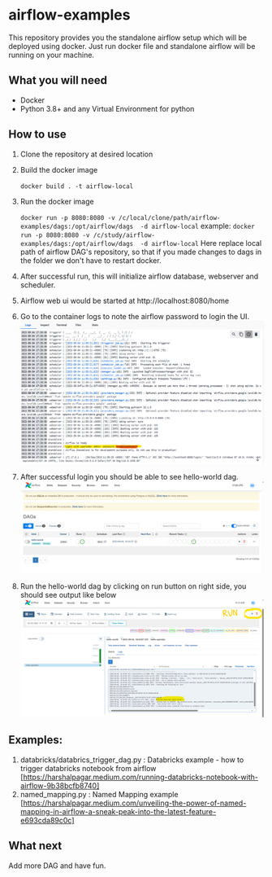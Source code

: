 # airflow-examples
This repository provides you the standalone airflow setup which will be deployed using docker.
Just run docker file and standalone airflow will be running on your machine.

## What you will need
  - Docker 
  - Python 3.8+ and any Virtual Environment for python 

## How to use 
1. Clone the repository at desired location
2. Build the docker image 

    ```docker build . -t airflow-local```
3. Run the docker image

    ```docker run -p 8080:8080 -v /c/local/clone/path/airflow-examples/dags:/opt/airflow/dags  -d airflow-local```
    example: 
    ```docker run -p 8080:8080 -v /c/study/airflow-examples/dags:/opt/airflow/dags  -d airflow-local```
    Here replace local path of airflow DAG's repository, so that if you made changes to dags in the folder we don't have to restart docker. 
4. After successful run, this will initialize airflow database, webserver and scheduler.
5. Airflow web ui would be started at http://localhost:8080/home 
6. Go to the container logs to note the airflow password to login the UI.
   ![img.png](resources/airflow-logs.png)
7. After successful login you should be able to see hello-world dag.
   ![img.png](img.png)
8. Run the hello-world dag by clicking on run button on right side, you should see output like below
   ![img_1.png](resources/hello-world-run.png)

## Examples:
1. databricks/databrics_trigger_dag.py : Databricks example - how to trigger databricks notebook from airflow [https://harshalpagar.medium.com/running-databricks-notebook-with-airflow-9b38bcfb8740] 
2. named_mapping.py : Named Mapping example [https://harshalpagar.medium.com/unveiling-the-power-of-named-mapping-in-airflow-a-sneak-peak-into-the-latest-feature-e693cda89c0c]  

## What next
   Add more DAG and have fun.
